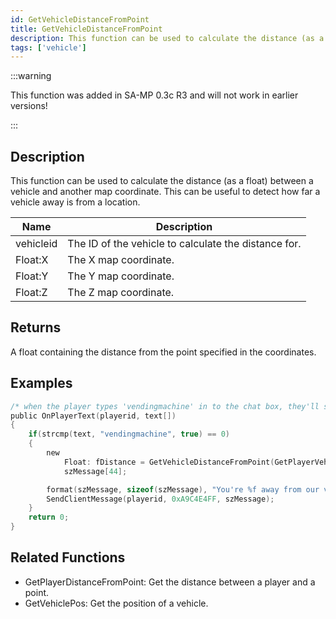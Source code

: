 ```yaml
---
id: GetVehicleDistanceFromPoint
title: GetVehicleDistanceFromPoint
description: This function can be used to calculate the distance (as a float) between a vehicle and another map coordinate.
tags: ['vehicle']
---
```


:::warning

This function was added in SA-MP 0.3c R3 and will not work in earlier versions!

:::

## Description

This function can be used to calculate the distance (as a float) between a vehicle and another map coordinate. This can be useful to detect how far a vehicle away is from a location.


| Name | Description |
|------|-------------|
|vehicleid | The ID of the vehicle to calculate the distance for.|
|Float:X | The X map coordinate.|
|Float:Y | The Y map coordinate.|
|Float:Z | The Z map coordinate.|


## Returns

A float containing the distance from the point specified in the coordinates.


## Examples


```c
/* when the player types 'vendingmachine' in to the chat box, they'll see this.*/
public OnPlayerText(playerid, text[])
{
	if(strcmp(text, "vendingmachine", true) == 0)
	{
		new
		    Float: fDistance = GetVehicleDistanceFromPoint(GetPlayerVehicleID(playerid), 237.9, 115.6, 1010.2),
		    szMessage[44];

		format(szMessage, sizeof(szMessage), "You're %f away from our vending machine.", fDistance);
		SendClientMessage(playerid, 0xA9C4E4FF, szMessage);
	}
	return 0;
}
```


## Related Functions


-  GetPlayerDistanceFromPoint: Get the distance between a player and a point.
-  GetVehiclePos: Get the position of a vehicle.